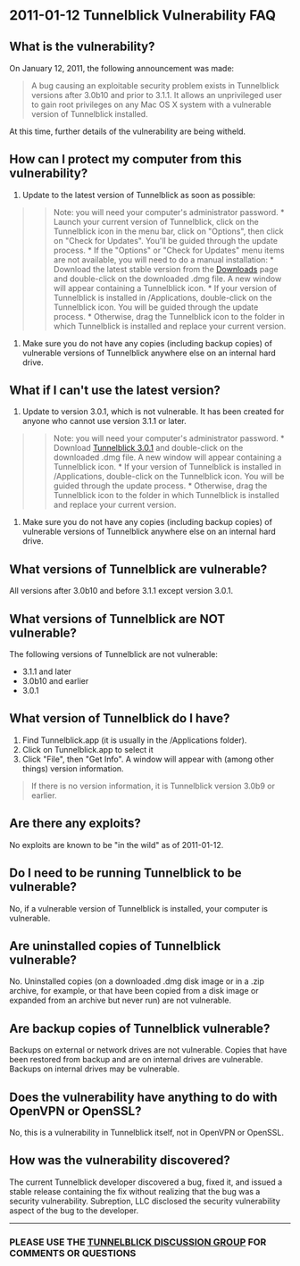 <font size='5'><b>2011-01-12 Tunnelblick Vulnerability FAQ</b></font>



## What is the vulnerability? ##
On January 12, 2011, the following announcement was made:
> A bug causing an exploitable security problem exists in Tunnelblick versions after 3.0b10 and prior to 3.1.1. It allows an unprivileged user to gain root privileges on any Mac OS X system with a vulnerable version of Tunnelblick installed.

At this time, further details of the vulnerability are being witheld.

## How can I protect my computer from this vulnerability? ##
  1. Update to the latest version of Tunnelblick as soon as possible:
> > Note: you will need your computer's administrator password.
    * Launch your current version of Tunnelblick, click on the Tunnelblick icon in the menu bar, click on "Options", then click on "Check for Updates". You'll be guided through the update process.
    * If the "Options" or "Check for Updates" menu items are not available, you will need to do a manual installation:
      * Download the latest stable version from the [Downloads](DownloadsEntry.md) page and double-click on the downloaded .dmg file. A new window will appear containing a Tunnelblick icon.
      * If your version of Tunnelblick is installed in /Applications, double-click on the Tunnelblick icon. You will be guided through the update process.
      * Otherwise, drag the Tunnelblick icon to the folder in which Tunnelblick is installed and replace your current version.
  1. Make sure you do not have any copies (including backup copies) of vulnerable versions of Tunnelblick anywhere else on an internal hard drive.

## What if I can't use the latest version? ##
  1. Update to version 3.0.1, which is not vulnerable. It has been created for anyone who cannot use version 3.1.1 or later.
> > Note: you will need your computer's administrator password.
    * Download [Tunnelblick 3.0.1](http://code.google.com/p/tunnelblick/downloads/detail?name=Tunnelblick_3.0.1.dmg) and double-click on the downloaded .dmg file. A new window will appear containing a Tunnelblick icon.
    * If your version of Tunnelblick is installed in /Applications, double-click on the Tunnelblick icon. You will be guided through the update process.
    * Otherwise, drag the Tunnelblick icon to the folder in which Tunnelblick is installed and replace your current version.
  1. Make sure you do not have any copies (including backup copies) of vulnerable versions of Tunnelblick anywhere else on an internal hard drive.

## What versions of Tunnelblick are vulnerable? ##
All versions after 3.0b10 and before 3.1.1 except version 3.0.1.

## What versions of Tunnelblick are NOT vulnerable? ##
The following versions of Tunnelblick are not vulnerable:
  * 3.1.1 and later
  * 3.0b10 and earlier
  * 3.0.1

## What version of Tunnelblick do I have? ##
  1. Find Tunnelblick.app (it is usually in the /Applications folder).
  1. Click on Tunnelblick.app to select it
  1. Click "File", then "Get Info". A window will appear with (among other things) version information.


> If there is no version information, it is Tunnelblick version 3.0b9 or earlier.

## Are there any exploits? ##
No exploits are known to be "in the wild" as of 2011-01-12.

## Do I need to be running Tunnelblick to be vulnerable? ##
No, if a vulnerable version of Tunnelblick is installed, your computer is vulnerable.

## Are uninstalled copies of Tunnelblick vulnerable? ##
No. Uninstalled copies (on a downloaded .dmg disk image or in a .zip archive, for example, or that have been copied from a disk image or expanded from an archive but never run) are not vulnerable.

## Are backup copies of Tunnelblick vulnerable? ##
Backups on external or network drives are not vulnerable. Copies that have been restored from backup and are on internal drives are vulnerable. Backups on internal drives may be vulnerable.

## Does the vulnerability have anything to do with OpenVPN or OpenSSL? ##
No, this is a vulnerability in Tunnelblick itself, not in OpenVPN or OpenSSL.

## How was the vulnerability discovered? ##
The current Tunnelblick developer discovered a bug, fixed it, and issued a stable release containing the fix without realizing that the bug was a security vulnerability. Subreption, LLC disclosed the security vulnerability aspect of the bug to the developer.


---


### PLEASE USE THE [TUNNELBLICK DISCUSSION GROUP](http://groups.google.com/group/tunnelblick-discuss) FOR COMMENTS OR QUESTIONS